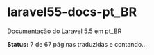 # laravel55-docs-pt_BR
Documentação do Laravel 5.5 em pt_BR

**Status:** 7 de 67 páginas traduzidas e contando...